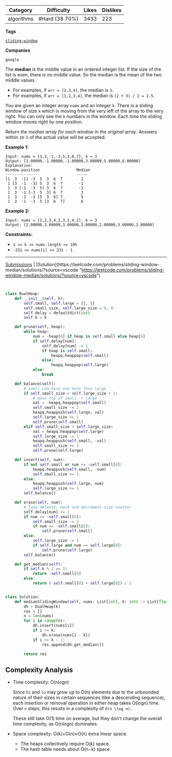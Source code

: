 | Category   | Difficulty     | Likes | Dislikes |
| ---------- | -------------- | ----- | -------- |
| algorithms | #Hard (38.70%) | 3433  | 223      |

**Tags**

[`sliding-window`](https://leetcode.com/tag/sliding-window?source=vscode "https://leetcode.com/tag/sliding-window?source=vscode")

**Companies**

`google`

The **median** is the middle value in an ordered integer list. If the size of the list is even, there is no middle value. So the median is the mean of the two middle values.

- For examples, if `arr = [2,3,4]`, the median is `3`.
- For examples, if `arr = [1,2,3,4]`, the median is `(2 + 3) / 2 = 2.5`.

You are given an integer array `nums` and an integer `k`. There is a sliding window of size `k` which is moving from the very left of the array to the very right. You can only see the `k` numbers in the window. Each time the sliding window moves right by one position.

Return _the median array for each window in the original array_. Answers within `10-5` of the actual value will be accepted.

**Example 1:**

```
Input: nums = [1,3,-1,-3,5,3,6,7], k = 3
Output: [1.00000,-1.00000,-1.00000,3.00000,5.00000,6.00000]
Explanation: 
Window position                Median
---------------                -----
[1  3  -1] -3  5  3  6  7        1
 1 [3  -1  -3] 5  3  6  7       -1
 1  3 [-1  -3  5] 3  6  7       -1
 1  3  -1 [-3  5  3] 6  7        3
 1  3  -1  -3 [5  3  6] 7        5
 1  3  -1  -3  5 [3  6  7]       6
```

**Example 2:**

```
Input: nums = [1,2,3,4,2,3,1,4,2], k = 3
Output: [2.00000,3.00000,3.00000,3.00000,2.00000,3.00000,2.00000]
```

**Constraints:**

- `1 <= k <= nums.length <= 105`
- `-231 <= nums[i] <= 231 - 1`

---

[Submissions](https://leetcode.com/problems/sliding-window-median/submissions/?source=vscode "https://leetcode.com/problems/sliding-window-median/submissions/?source=vscode") | [Solution](https://leetcode.com/problems/sliding-window-median/solutions/?source=vscode "https://leetcode.com/problems/sliding-window-median/solutions/?source=vscode")



```python


class DualHeap:
    def __init__(self, k):
        self.small, self.large = [], []
        self.small_size, self.large_size = 0, 0
        self.delay = defaultdict(int)
        self.k = k

    def prune(self, heap):
        while heap:
            num = -heap[0] if heap is self.small else heap[0]
            if self.delay[num]:
                self.delay[num] -= 1
                if heap is self.small:
                    heapq.heappop(self.small)
                else:
                    heapq.heappop(self.large)
            else:
                break

    def balance(self):
        # samll can have one more than large
        if self.small_size > self.large_size + 1:
            # move top of small -> large
            val = -heapq.heappop(self.small)
            self.small_size -= 1
            heapq.heappush(self.large, val)
            self.large_size += 1
            self.prune(self.small)
        elif self.small_size < self.large_size:
            val = heapq.heappop(self.large)
            self.large_size -= 1
            heapq.heappush(self.small, -val)
            self.small_size += 1
            self.prune(self.large)

    def insert(self, num):
        if not self.small or num <= -self.small[0]:
            heapq.heappush(self.small, -num)
            self.small_size += 1
        else:
            heapq.heappush(self.large, num)
            self.large_size += 1
        self.balance()

    def erase(self, num):
        # lazy deleete: mark and decrement size counter
        self.delay[num] += 1
        if num <= -self.small[0]:
            self.small_size -= 1
            if num == -self.small[0]:
                self.prune(self.small)
        else:
            self.large_size -= 1
            if self.large and num == self.large[0]:
                self.prune(self.large)
        self.balance()

    def get_median(self):
        if self.k % 2 == 1:
            return -self.small[0]
        else:
            return (-self.small[0] + self.large[0]) / 2


class Solution:
    def medianSlidingWindow(self, nums: List[int], k: int) -> List[float]:
        dh = DualHeap(k)
        res = []
        n = len(nums)
        for i in range(n):
            dh.insert(nums[i])
            if i >= k:
                dh.erase(nums[i - k])
            if i >= k - 1:
                res.append(dh.get_median())

        return res

```

## **Complexity Analysis**

- Time complexity: O(nlogn)
    
    Since `hi` and `lo` may grow up to O(n) elements due to the unbounded nature of their sizes in certain sequences (like a descending sequence), each insertion or removal operation in either heap takes O(logn) time. Over `n` steps, this results in a complexity of `O(n \log n)`.
    
    These still take O(1) time on average, but they don't change the overall time complexity, as O(nlogn) dominates.
    
- Space complexity: O(k)+O(n)≈O(n) extra linear space.
    
    - The heaps collectively require O(k) space.
    - The hash table needs about O(n−k) space.